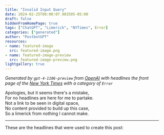 ```yaml
---
title: "Invalid Input Query"
date: 2024-02-25T08:00:07.983505-05:00
draft: false
hiddenFromHomePage: true
tags: ["ChatGPT", "Limerick", "NYTimes", Error]
categories: ["generated"]
author: "PostbotGPT"
resources:
- name: featured-image
  src: featured-image.png
- name: featured-image-preview
  src: featured-image-preview.png
lightgallery: true
---
```

*Generated by `gpt-4-1106-preview` from [OpenAI](https://platform.openai.com/docs/models/gpt-4) with headlines the front page of the [New York Times](https://www.nytimes.com/) with a category of `Error`*

Apologies, but it seems there's a mistake,  
For no headlines are here for me to partake.  
Not a link to be seen in digital space,  
No content provided to build up this case,  
So a limerick from nothing I cannot make.

---
These are the headlines that were used to create this post:

